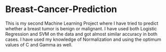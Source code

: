 # Breast-Cancer-Prediction
This is my second Machine Learning Project where I have tried to predict whether a breast tumor is benign or malignant. I have used both Logistic Regression and SVM on the data and got almost similar accuracy in both cases. I have used my knowledge of Normalization and using the optimum values of C and Gamma as well.
